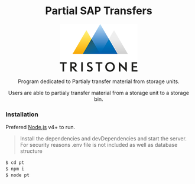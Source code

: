 <center><strong><h1>Partial SAP Transfers</h1></strong></center>


<p align="center">
  <img src="https://raw.githubusercontent.com/aramogs/bts/master/public/img/tristone_logo_head.png" />
</p>

<center><p>Program dedicated to Partialy transfer material from storage units. </p></center>
<center><p>Users are able to partialy transfer material from a storage unit to a storage bin. </p></center>

### Installation

Prefered  [Node.js](https://nodejs.org/) v4+ to run.

>Install the dependencies and devDependencies and start the server.
>For security reasons .env file is not included as well as database structure

```sh
$ cd pt
$ npm i
$ node pt
```
